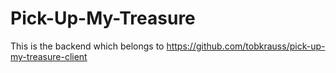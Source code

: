 # Pick-Up-My-Treasure

This is the backend which belongs to https://github.com/tobkrauss/pick-up-my-treasure-client
